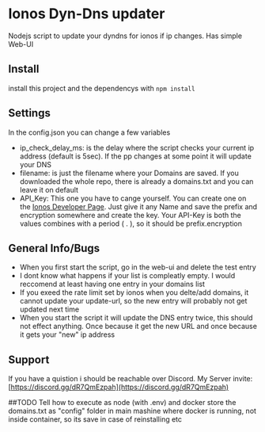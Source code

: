 # Ionos Dyn-Dns updater
Nodejs script to update your dyndns for ionos if ip changes. Has simple Web-UI

## Install 
install this project and the dependencys with ``` npm install ```

## Settings
In the config.json you can change a few variables  
- ip_check_delay_ms: is the delay where the script checks your current ip address (default is 5sec). If the pp changes at some point it will update your DNS  
- filename: is just the filename where your Domains are saved. If you downloaded the whole repo, there is already a domains.txt and you can leave it on default
- API_Key: This one you have to cange yourself. You can create one on the [Ionos Developer Page](https://developer.hosting.ionos.de/keys). Just give it any Name and save the prefix and encryption somewhere and create the key. Your API-Key is both the values combines with a period ( . ), so it should be prefix.encryption

## General Info/Bugs
- When you first start the script, go in the web-ui and delete the test entry
- I dont know what happens if your list is compleatly empty. I would reccomend at least having one entry in your domains list
- If you exeed the rate limit set by ionos when you delte/add domains, it cannot update your update-url, so the new entry will probably not get updated next time
- When you start the script it will update the DNS entry twice, this should not effect anything. Once because it get the new URL and once because it gets your "new" ip address 

## Support
If you have a quistion i should be reachable over Discord. My Server invite: [https://discord.gg/dR7QmEzpah](https://discord.gg/dR7QmEzpah)


##TODO
Tell how to execute as node (with .env) and docker
store the domains.txt as "config" folder in main mashine where docker is running, not inside container, so its save in case of reinstalling etc